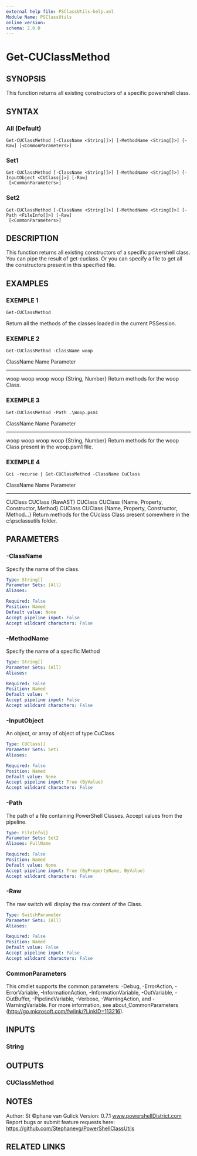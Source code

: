 ```yaml
---
external help file: PSClassUtils-help.xml
Module Name: PSClassUtils
online version:
schema: 2.0.0
---
```


# Get-CUClassMethod

## SYNOPSIS
This function returns all existing constructors of a specific powershell class.

## SYNTAX

### All (Default)
```
Get-CUClassMethod [-ClassName <String[]>] [-MethodName <String[]>] [-Raw] [<CommonParameters>]
```

### Set1
```
Get-CUClassMethod [-ClassName <String[]>] [-MethodName <String[]>] [-InputObject <CUClass[]>] [-Raw]
 [<CommonParameters>]
```

### Set2
```
Get-CUClassMethod [-ClassName <String[]>] [-MethodName <String[]>] [-Path <FileInfo[]>] [-Raw]
 [<CommonParameters>]
```

## DESCRIPTION
This function returns all existing constructors of a specific powershell class.
You can pipe the result of get-cuclass.
Or you can specify a file to get all the constructors present in this specified file.

## EXAMPLES

### EXEMPLE 1
```
Get-CUClassMethod
```

Return all the methods of the classes loaded in the current PSSession.

### EXEMPLE 2
```
Get-CUClassMethod -ClassName woop
```

ClassName Name    Parameter
--------- ----    ---------
woop    woop
woop    woop       {String, Number}
Return methods for the woop Class.

### EXEMPLE 3
```
Get-CUClassMethod -Path .\Woop.psm1
```

ClassName Name    Parameter
--------- ----    ---------
woop    woop
woop    woop       {String, Number}
Return methods for the woop Class present in the woop.psm1 file.

### EXEMPLE 4
```
Gci -recurse | Get-CUClassMethod -ClassName CuClass
```

ClassName Name    Parameter
--------- ----    ---------
CUClass   CUClass {RawAST}
CUClass   CUClass {Name, Property, Constructor, Method}
CUClass   CUClass {Name, Property, Constructor, Method...}
Return methods for the CUclass Class present somewhere in the c:\psclassutils folder.

## PARAMETERS

### -ClassName
Specify the name of the class.

```yaml
Type: String[]
Parameter Sets: (All)
Aliases:

Required: False
Position: Named
Default value: None
Accept pipeline input: False
Accept wildcard characters: False
```

### -MethodName
Specify the name of a specific Method

```yaml
Type: String[]
Parameter Sets: (All)
Aliases:

Required: False
Position: Named
Default value: *
Accept pipeline input: False
Accept wildcard characters: False
```

### -InputObject
An object, or array of object of type CuClass

```yaml
Type: CUClass[]
Parameter Sets: Set1
Aliases:

Required: False
Position: Named
Default value: None
Accept pipeline input: True (ByValue)
Accept wildcard characters: False
```

### -Path
The path of a file containing PowerShell Classes.
Accept values from the pipeline.

```yaml
Type: FileInfo[]
Parameter Sets: Set2
Aliases: FullName

Required: False
Position: Named
Default value: None
Accept pipeline input: True (ByPropertyName, ByValue)
Accept wildcard characters: False
```

### -Raw
The raw switch will display the raw content of the Class.

```yaml
Type: SwitchParameter
Parameter Sets: (All)
Aliases:

Required: False
Position: Named
Default value: False
Accept pipeline input: False
Accept wildcard characters: False
```

### CommonParameters
This cmdlet supports the common parameters: -Debug, -ErrorAction, -ErrorVariable, -InformationAction, -InformationVariable, -OutVariable, -OutBuffer, -PipelineVariable, -Verbose, -WarningAction, and -WarningVariable.
For more information, see about_CommonParameters (http://go.microsoft.com/fwlink/?LinkID=113216).

## INPUTS

### String
## OUTPUTS

### CUClassMethod
## NOTES
Author: St ©phane van Gulick
Version: 0.7.1
www.powershellDistrict.com
Report bugs or submit feature requests here:
https://github.com/Stephanevg/PowerShellClassUtils

## RELATED LINKS
